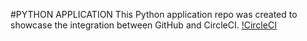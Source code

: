 #PYTHON APPLICATION
This Python application repo was created to showcase the integration between GitHub and CircleCI.
[!CircleCI](https://app.circleci.com/pipelines/github/dwi-sp/python_app)